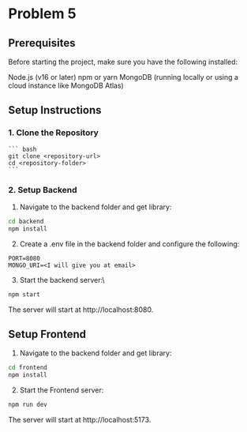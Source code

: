# Problem 5

## Prerequisites
Before starting the project, make sure you have the following installed:

Node.js (v16 or later)
npm or yarn
MongoDB (running locally or using a cloud instance like MongoDB Atlas)

## Setup Instructions
### 1. Clone the Repository
    ``` bash
    git clone <repository-url>
    cd <repository-folder>
    ```
### 2. Setup Backend
1. Navigate to the backend folder and get library:
``` bash
cd backend
npm install
```

2. Create a .env file in the backend folder and configure the following:
``` .env
PORT=8080
MONGO_URI=<I will give you at email>
```

3. Start the backend server:\

```bash
npm start
```
The server will start at http://localhost:8080.
## Setup Frontend
1. Navigate to the backend folder and get library:
``` bash
cd frontend
npm install
```

2. Start the Frontend server:
```bash
npm run dev
```

The server will start at http://localhost:5173.